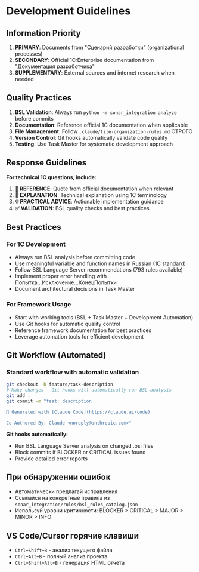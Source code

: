 # Development Guidelines

## Information Priority

1. **PRIMARY**: Documents from "Сценарий разработки" (organizational processes)
2. **SECONDARY**: Official 1C:Enterprise documentation from "Документация разработчика"
3. **SUPPLEMENTARY**: External sources and internet research when needed

## Quality Practices

1. **BSL Validation**: Always run `python -m sonar_integration analyze` before commits
2. **Documentation**: Reference official 1C documentation when applicable
3. **File Management**: Follow `.claude/file-organization-rules.md` СТРОГО
4. **Version Control**: Git hooks automatically validate code quality
5. **Testing**: Use Task Master for systematic development approach

## Response Guidelines

**For technical 1C questions, include:**
1. **📖 REFERENCE**: Quote from official documentation when relevant
2. **🔧 EXPLANATION**: Technical explanation using 1C terminology
3. **💡 PRACTICAL ADVICE**: Actionable implementation guidance
4. **✅ VALIDATION**: BSL quality checks and best practices

## Best Practices

### For 1C Development
- Always run BSL analysis before committing code
- Use meaningful variable and function names in Russian (1C standard)
- Follow BSL Language Server recommendations (793 rules available)
- Implement proper error handling with Попытка...Исключение...КонецПопытки
- Document architectural decisions in Task Master

### For Framework Usage
- Start with working tools (BSL + Task Master + Development Automation)
- Use Git hooks for automatic quality control
- Reference framework documentation for best practices
- Leverage automation tools for efficient development

## Git Workflow (Automated)

### Standard workflow with automatic validation
```bash
git checkout -b feature/task-description
# Make changes - Git hooks will automatically run BSL analysis
git add .
git commit -m "feat: description

🤖 Generated with [Claude Code](https://claude.ai/code)

Co-Authored-By: Claude <noreply@anthropic.com>"
```

**Git hooks automatically:**
- Run BSL Language Server analysis on changed .bsl files
- Block commits if BLOCKER or CRITICAL issues found
- Provide detailed error reports

## При обнаружении ошибок

- Автоматически предлагай исправления
- Ссылайся на конкретные правила из `sonar_integration/rules/bsl_rules_catalog.json`
- Используй уровни критичности: BLOCKER > CRITICAL > MAJOR > MINOR > INFO

## VS Code/Cursor горячие клавиши

- `Ctrl+Shift+B` - анализ текущего файла
- `Ctrl+Alt+B` - полный анализ проекта
- `Ctrl+Shift+Alt+B` - генерация HTML отчёта